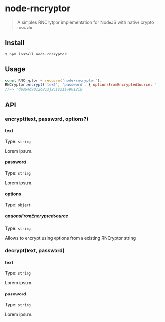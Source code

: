 # node-rncryptor

> A simples RNCrytpor implementation for NodeJS with native crypto module

## Install

```
$ npm install node-rncryptor
```

## Usage

```js
const RNCryptor = require('node-rncryptor');
RNCryptor.encrypt('text', 'password', { optionsFromEncryptedSource: '', iv: '', key: '' });
//=> 'das90d9012o21sj21is21iw9012iw'
```

## API

### encrypt(text, password, options?)

#### text

Type: `string`

Lorem ipsum.

#### password

Type: `string`

Lorem ipsum.

#### options

Type: `object`

##### optionsFromEncryptedSource

Type: `string`

Allows to encrypt using options from a existing RNCryptor string

### decrypt(text, password)

#### text

Type: `string`

Lorem ipsum.

#### password

Type: `string`

Lorem ipsum.
